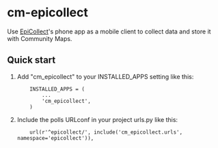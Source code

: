 # cm-epicollect


Use [EpiCollect](http://www.epicollect.net/)'s phone app as a mobile client to collect data and store it with Community Maps. 

## Quick start

1. Add "cm\_epicollect" to your INSTALLED_APPS setting like this:

    ```
        INSTALLED_APPS = (
            ...
            'cm_epicollect',
        )
    ```

2. Include the polls URLconf in your project urls.py like this:

    ```
        url(r'^epicollect/', include('cm_epicollect.urls', namespace='epicollect')),
    ```

